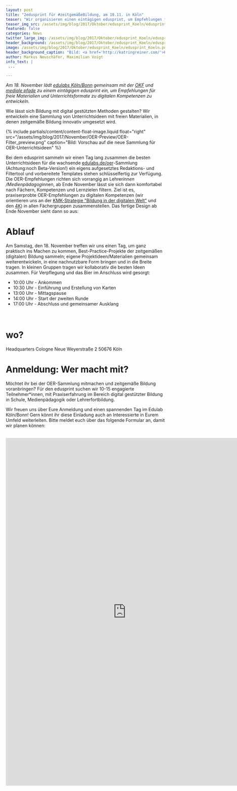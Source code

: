 ```yaml
---
layout: post
title: "2edusprint für #zeitgemäßeBildung, am 18.11. in Köln"
teaser: "Wir organisieren einen eintägigen edusprint, um Empfehlungen für Materialien und Unterrichtsformate zu digitalen Kompetenzen zu entwickeln."
teaser_img_src: /assets/img/blog/2017/Oktober/edusprint_Koeln/edusprint_Koeln.png
featured: false
categories: News
twitter_large_img: /assets/img/blog/2017/Oktober/edusprint_Koeln/edusprint_Koeln.png
header_background: /assets/img/blog/2017/Oktober/edusprint_Koeln/edusprint.jpg
image: /assets/img/blog/2017/Oktober/edusprint_Koeln/edusprint_Koeln.png
header_background_caption: "Bild: <a href='http://katringreiner.com/'>Katrin Greiner</a>, <a href='https://creativecommons.org/licenses/by/4.0/legalcode'>CC-BY 4.0</a>"
author: Markus Neuschäfer, Maximilian Voigt
info_text: |
 ...

---
```

*Am 18. November lädt [edulabs Köln/Bonn](https://edulabs.de/labs/edulabsk-bn) gemeinsam mit der [OKF](https://www.okfn.de) und [mediale pfade](http://www.medialepfade.org/) zu einem eintägigen edusprint ein, um Empfehlungen für freie Materialien und Unterrichtsformate zu digitalen Kompetenzen zu entwickeln.*

Wie lässt sich Bildung mit digital gestützten Methoden gestalten? Wir entwickeln eine Sammlung von Unterrichtsideen mit freien Materialien, in denen zeitgemäße Bildung innovativ umgesetzt wird.

<!-- include floated image -->
{% include partials/content/content-float-image.liquid float="right"
src="/assets/img/blog/2017/November/OER-Preview/OER-Filter_preview.png" caption="Bild: Vorschau auf die neue Sammlung für OER-Unterrichtsideen" %}

Bei dem edusprint sammeln wir einen Tag lang zusammen die besten Unterrichtsideen für die wachsende [edulabs.de/oer](http://www.edulabs.de/oer)-Sammlung (Achtung:noch Beta-Version!) ein eigens aufgesetztes Redaktions- und Filtertool und vorbereitete Templates stehen schlüsselfertig zur Verfügung. Die OER-Empfehlungen richten sich vorrangig an Lehrer*innen /Medienpädagog*innen, ab Ende November lässt sie sich dann komfortabel nach Fächern, Kompetenzen und Lernzielen filtern. Ziel ist es, praxiserprobte OER-Empfehlungen zu digitalen Kompetenzen (wir orientieren uns an der [KMK-Strategie "Bildung in der digitalen Welt"](https://www.kmk.org/fileadmin/Dateien/pdf/PresseUndAktuelles/2016/Bildung_digitale_Welt_Webversion.pdf) und den [4K](http://politik-digital.de/news/aula-schuelerbeteiligung-und-die-kompetenzen-der-zukunft-153015/)) in allen Fächergruppen zusammenstellen. Das fertige Design ab Ende November sieht dann so aus:


# Ablauf
Am Samstag, den 18. November treffen wir uns einen Tag, um ganz praktisch ins Machen zu kommen, Best-Practice-Projekte der zeitgemäßen (digitalen) Bildung sammeln; eigene Projektideen/Materialien gemeinsam weiterentwickeln, in eine nachnutzbare Form bringen und in die Breite tragen. In kleinen Gruppen tragen wir kollaborativ die besten Ideen zusammen. Für Verpflegung und das Bier im Anschluss wird gesorgt:

* 10:00 Uhr - Ankommen
* 10:30 Uhr - Einführung und Erstellung von Karten
* 13:00 Uhr - Mittagspause
* 14:00 Uhr - Start der zweiten Runde
* 17:00 Uhr - Abschluss und gemeinsamer Ausklang<br><br><br>

# wo?
Headquarters Cologne
Neue Weyerstraße 2
50676 Köln

# Anmeldung: Wer macht mit?
Möchtet ihr bei der OER-Sammlung mitmachen und zeitgemäße Bildung voranbringen? Für den edusprint suchen wir 10-15 engagierte Teilnehmer*innen, mit Praxiserfahrung im Bereich digital gestützter Bildung in Schule, Medienpädagogik oder Lehrerfortbildung.

Wir freuen uns über Eure Anmeldung und einen spannenden Tag im Edulab Köln/Bonn! Gern könnt ihr diese Einladung auch an Interessierte in Eurem Umfeld weiterleiten. Bitte meldet euch über das folgende Formular an, damit wir planen können:<br><br>

<div class="video"><iframe src="https://docs.google.com/forms/d/e/1FAIpQLSeiOcVXU1_JFlHQyAwkyRN12bxxtBZtJXpYDm-fRLoMr09x4w/viewform?embedded=true" width="760" height="1100" frameborder="0" marginheight="0" marginwidth="0">Wird geladen...</iframe></div>
